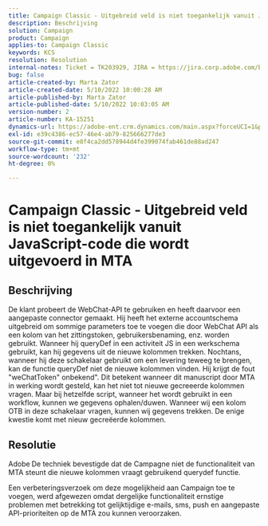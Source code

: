 ```yaml
---
title: Campaign Classic - Uitgebreid veld is niet toegankelijk vanuit JavaScript-code die wordt uitgevoerd in MTA
description: Beschrijving
solution: Campaign
product: Campaign
applies-to: Campaign Classic
keywords: KCS
resolution: Resolution
internal-notes: Ticket = TK203929, JIRA = https://jira.corp.adobe.com/browse/NEO-20460, https://jira.corp.adobe.com/browse/NEO-20648
bug: false
article-created-by: Marta Zator
article-created-date: 5/10/2022 10:00:28 AM
article-published-by: Marta Zator
article-published-date: 5/10/2022 10:03:05 AM
version-number: 2
article-number: KA-15251
dynamics-url: https://adobe-ent.crm.dynamics.com/main.aspx?forceUCI=1&pagetype=entityrecord&etn=knowledgearticle&id=90301002-48d0-ec11-a7b5-00224809c101
exl-id: e39c4386-ec57-46e4-ab79-825666277de3
source-git-commit: e8f4ca2dd578944d4fe399074fab461de88ad247
workflow-type: tm+mt
source-wordcount: '232'
ht-degree: 0%

---
```


# Campaign Classic - Uitgebreid veld is niet toegankelijk vanuit JavaScript-code die wordt uitgevoerd in MTA

## Beschrijving


De klant probeert de WebChat-API te gebruiken en heeft daarvoor een aangepaste connector gemaakt. Hij heeft het externe accountschema uitgebreid om sommige parameters toe te voegen die door WebChat API als een kolom van het zittingstoken, gebruikersbenaming, enz. worden gebruikt. Wanneer hij queryDef in een activiteit JS in een werkschema gebruikt, kan hij gegevens uit de nieuwe kolommen trekken. Nochtans, wanneer hij deze schakelaar gebruikt om een levering teweeg te brengen, kan de functie queryDef niet de nieuwe kolommen vinden. Hij krijgt de fout &quot;weChatToken&quot; onbekend&quot;. Dit betekent wanneer dit manuscript door MTA in werking wordt gesteld, kan het niet tot nieuwe gecreeerde kolommen vragen. Maar bij hetzelfde script, wanneer het wordt gebruikt in een workflow, kunnen we gegevens ophalen/duwen. Wanneer wij een kolom OTB in deze schakelaar vragen, kunnen wij gegevens trekken. De enige kwestie komt met nieuw gecreëerde kolommen.


## Resolutie


Adobe<b> </b>De techniek bevestigde dat de Campagne niet de functionaliteit van MTA steunt die nieuwe kolommen vraagt gebruikend querydef functie.

Een verbeteringsverzoek om deze mogelijkheid aan Campaign toe te voegen, werd afgewezen omdat dergelijke functionaliteit ernstige problemen met betrekking tot gelijktijdige e-mails, sms, push en aangepaste API-prioriteiten op de MTA zou kunnen veroorzaken.

